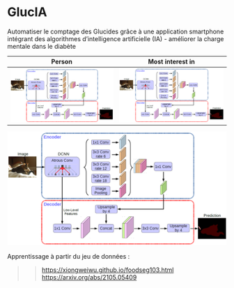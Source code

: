 # GlucIA 
Automatiser le comptage des Glucides grâce à une application smartphone intégrant des algorithmes d’intelligence artificielle (IA) - améliorer la charge mentale dans le diabète

<table>
  <thead>
    <tr>
      <th scope="col">Person</th>
      <th scope="col">Most interest in</th>
    </tr>
  </thead>
  <tbody>
    <tr>
      <th scope="row"><img src="https://github.com/rbizoi/MulticlassSemanticSegmentationDeepLabV3/blob/f11a9f34e5ecca7075e8b1f9ca99081a7293d230/images/DeepLabv3%2B.png" width="1024"></th>
      <td><img src="https://github.com/rbizoi/MulticlassSemanticSegmentationDeepLabV3/blob/f11a9f34e5ecca7075e8b1f9ca99081a7293d230/images/DeepLabv3%2B.png" width="1024"></td>
    </tr>
  </tbody>
</table>

<img src="https://github.com/rbizoi/MulticlassSemanticSegmentationDeepLabV3/blob/f11a9f34e5ecca7075e8b1f9ca99081a7293d230/images/DeepLabv3%2B.png" width="1024">

Apprentissage à partir du jeu de données : <br> 
>> https://xiongweiwu.github.io/foodseg103.html<br>
>> https://arxiv.org/abs/2105.05409<br>